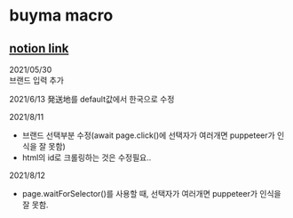 # buyma macro

## [notion link](https://www.notion.so/c4aea5c512c04db9a26403cad9a87fa2)


2021/05/30  
브랜드 입력 추가  

2021/6/13
発送地를 default값에서 한국으로 수정

2021/8/11
- 브랜드 선택부분 수정(await page.click()에 선택자가 여러개면 puppeteer가 인식을 잘 못함)
- html의 id로 크롤링하는 것은 수정필요..

2021/8/12
- page.waitForSelector()를 사용할 때, 선택자가 여러개면 puppeteer가 인식을 잘 못함.